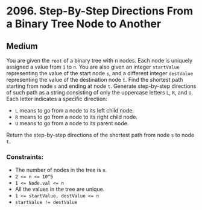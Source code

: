 # 2096. Step-By-Step Directions From a Binary Tree Node to Another

## Medium

You are given the `root` of a binary tree with n nodes. Each node is uniquely assigned a value from `1` to `n`. You are
also given an integer `startValue` representing the value of the start node `s`, and a different integer `destValue`
representing the value of the destination node `t`. Find the shortest path starting from node `s` and ending at node
`t`. Generate step-by-step directions of such path as a string consisting of only the uppercase letters `L`, `R`, and
`U`. Each letter indicates a specific direction:

- `L` means to go from a node to its left child node.
- `R` means to go from a node to its right child node.
- `U` means to go from a node to its parent node.

Return the step-by-step directions of the shortest path from node `s` to node `t`.

### Constraints:

- The number of nodes in the tree is `n`.
- `2 <= n <= 10^5`
- `1 <= Node.val <= n`
- All the values in the tree are unique.
- `1 <= startValue, destValue <= n`
- `startValue != destValue`
